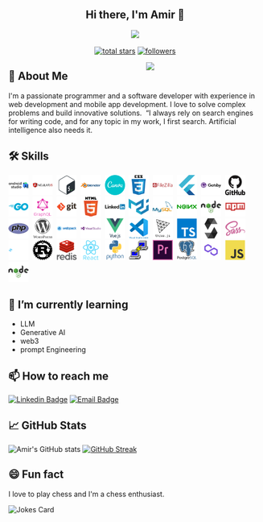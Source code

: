 <h2 align="center" stype="color:#f75c7e"> Hi there, I'm Amir 👋</h2>

<p align="center">
  <a href="https://github.com/DenverCoder1/readme-typing-svg">
    <img src="https://readme-typing-svg.demolab.com/?lines=Full-stack%20web%20and%20app%20developer;Experienced%20UI%2FUX%20Designer;20%2B%20years%20of%20coding%20experience;Always%20learning%20new%20things&font=Fira%20Code&center=true&width=440&height=45&color=fff&vCenter=true&pause=1000&size=22" /></a>
</p>
<p align="center">
  <a href="https://github.com/DenverCoder1?tab=repositories&sort=stargazers">
    <img alt="total stars" title="Total stars on GitHub" src="https://custom-icon-badges.demolab.com/github/stars/amirofski?color=55960c&style=for-the-badge&labelColor=488207&logo=star"/></a>
  <a href="https://github.com/DenverCoder1?tab=followers">
    <img alt="followers" title="Follow me on Github" src="https://custom-icon-badges.demolab.com/github/followers/amirofski?color=236ad3&labelColor=1155ba&style=for-the-badge&logo=person-add&label=Follow&logoColor=white"/></a>
</p>

<img align="right" src="https://media2.giphy.com/media/5eLDrEaRGHegx2FeF2/giphy.gif" width="230">

## 🚀 About Me

I'm a passionate programmer and a software developer with experience in web development and mobile app development. I love to solve complex problems and build innovative solutions.&nbsp;
“I always rely on search engines for writing code, and for any topic in my work, I first search. Artificial intelligence also needs it.

## 🛠️ Skills

<div>
 <img src="https://raw.githubusercontent.com/devicons/devicon/master/icons/androidstudio/androidstudio-original-wordmark.svg" title="androidstudio" alt="androidstudio" width="40" height="40"/>&nbsp;
 <img src="https://raw.githubusercontent.com/devicons/devicon/master/icons/angularjs/angularjs-original-wordmark.svg" title="angularjs" alt="angularjs" width="40" height="40"/>&nbsp;
 <img src="https://raw.githubusercontent.com/devicons/devicon/master/icons/bash/bash-original.svg" title="bash" alt="bash" width="40" height="40"/>&nbsp;
 <img src="https://raw.githubusercontent.com/devicons/devicon/master/icons/blender/blender-original-wordmark.svg" title="blender" alt="blender" width="40" height="40"/>&nbsp;
 <img src="https://raw.githubusercontent.com/devicons/devicon/master/icons/canva/canva-original.svg" title="canva" alt="canva" width="40" height="40"/>&nbsp;
 <img src="https://raw.githubusercontent.com/devicons/devicon/master/icons/css3/css3-original-wordmark.svg" title="css3" alt="css3" width="40" height="40"/>&nbsp;
 <img src="https://raw.githubusercontent.com/devicons/devicon/master/icons/filezilla/filezilla-plain-wordmark.svg" title="filezilla" alt="filezilla" width="40" height="40"/>&nbsp;
 <img src="https://raw.githubusercontent.com/devicons/devicon/master/icons/flutter/flutter-original.svg" title="flutter" alt="flutter" width="40" height="40"/>&nbsp;
 <img src="https://raw.githubusercontent.com/devicons/devicon/master/icons/gatsby/gatsby-original-wordmark.svg" title="gatsby" alt="gatsby" width="40" height="40"/>&nbsp;
 <img src="https://raw.githubusercontent.com/devicons/devicon/master/icons/github/github-original-wordmark.svg" title="github" alt="github" width="40" height="40"/>&nbsp;
 <img src="https://raw.githubusercontent.com/devicons/devicon/master/icons/go/go-original-wordmark.svg" title="go" alt="go" width="40" height="40"/>&nbsp;
 <img src="https://raw.githubusercontent.com/devicons/devicon/master/icons/graphql/graphql-plain-wordmark.svg" title="graphql" alt="graphql" width="40" height="40"/>&nbsp;
 <img src="https://raw.githubusercontent.com/devicons/devicon/master/icons/git/git-original-wordmark.svg" title="git" alt="git" width="40" height="40"/>&nbsp;
 <img src="https://raw.githubusercontent.com/devicons/devicon/master/icons/html5/html5-original-wordmark.svg" title="html5" alt="html5" width="40" height="40"/>&nbsp;
 <img src="https://raw.githubusercontent.com/devicons/devicon/master/icons/linkedin/linkedin-original-wordmark.svg" title="linkedin" alt="linkedin" width="40" height="40"/>&nbsp;
 <img src="https://raw.githubusercontent.com/devicons/devicon/master/icons/materialui/materialui-original.svg" title="materialui" alt="materialui" width="40" height="40"/>&nbsp;
 <img src="https://raw.githubusercontent.com/devicons/devicon/master/icons/mysql/mysql-original-wordmark.svg" title="mysql" alt="mysql" width="40" height="40"/>&nbsp;
 <img src="https://raw.githubusercontent.com/devicons/devicon/master/icons/nginx/nginx-original.svg" title="nginx" alt="nginx" width="40" height="40"/>&nbsp;
 <img src="https://raw.githubusercontent.com/devicons/devicon/master/icons/nodejs/nodejs-original-wordmark.svg" title="nodejs" alt="nodejs" width="40" height="40"/>&nbsp;
 <img src="https://raw.githubusercontent.com/devicons/devicon/master/icons/npm/npm-original-wordmark.svg" title="npm" alt="npm" width="40" height="40"/>&nbsp;
 <img src="https://raw.githubusercontent.com/devicons/devicon/master/icons/php/php-original.svg" title="php" alt="php" width="40" height="40"/>&nbsp;
 <img src="https://raw.githubusercontent.com/devicons/devicon/master/icons/wordpress/wordpress-plain-wordmark.svg" title="wordpress" alt="wordpress" width="40" height="40"/>&nbsp;
 <img src="https://raw.githubusercontent.com/devicons/devicon/master/icons/webpack/webpack-original-wordmark.svg" title="webpack" alt="webpack" width="40" height="40"/>&nbsp;
 <img src="https://raw.githubusercontent.com/devicons/devicon/master/icons/visualstudio/visualstudio-plain-wordmark.svg" title="visualstudio" alt="visualstudio" width="40" height="40"/>&nbsp;
 <img src="https://raw.githubusercontent.com/devicons/devicon/master/icons/vuejs/vuejs-original-wordmark.svg" title="vuejs" alt="vuejs" width="40" height="40"/>&nbsp;
 <img src="https://raw.githubusercontent.com/devicons/devicon/master/icons/vscode/vscode-original-wordmark.svg" title="vscode" alt="vscode" width="40" height="40"/>&nbsp;
 <img src="https://raw.githubusercontent.com/devicons/devicon/master/icons/threejs/threejs-original-wordmark.svg" title="threejs" alt="threejs" width="40" height="40"/>&nbsp;
 <img src="https://raw.githubusercontent.com/devicons/devicon/master/icons/typescript/typescript-original.svg" title="typescript" alt="typescript" width="40" height="40"/>&nbsp;
 <img src="https://raw.githubusercontent.com/devicons/devicon/master/icons/solidity/solidity-original.svg" title="solidity" alt="solidity" width="40" height="40"/>&nbsp;
 <img src="https://raw.githubusercontent.com/devicons/devicon/master/icons/sass/sass-original.svg" title="sass" alt="sass" width="40" height="40"/>&nbsp;
 <img src="https://raw.githubusercontent.com/devicons/devicon/master/icons/tailwindcss/tailwindcss-original-wordmark.svg" title="tailwindcss" alt="tailwindcss" width="40" height="40"/>&nbsp;
 <img src="https://raw.githubusercontent.com/devicons/devicon/master/icons/rust/rust-plain.svg" title="rust" alt="rust" width="40" height="40"/>&nbsp;
 <img src="https://raw.githubusercontent.com/devicons/devicon/master/icons/redis/redis-original-wordmark.svg" title="redis" alt="redis" width="40" height="40"/>&nbsp;
 <img src="https://raw.githubusercontent.com/devicons/devicon/master/icons/react/react-original-wordmark.svg" title="react" alt="react" width="40" height="40"/>&nbsp;
 <img src="https://raw.githubusercontent.com/devicons/devicon/master/icons/python/python-original-wordmark.svg" title="python" alt="python" width="40" height="40"/>&nbsp;
 <img src="https://raw.githubusercontent.com/devicons/devicon/master/icons/putty/putty-original.svg" title="putty" alt="putty" width="40" height="40"/>&nbsp;
 <img src="https://raw.githubusercontent.com/devicons/devicon/master/icons/premierepro/premierepro-original.svg" title="premierepro" alt="premierepro" width="40" height="40"/>&nbsp;
 <img src="https://raw.githubusercontent.com/devicons/devicon/master/icons/postgresql/postgresql-original-wordmark.svg" title="postgresql" alt="postgresql" width="40" height="40"/>&nbsp;
 <img src="https://raw.githubusercontent.com/devicons/devicon/master/icons/polygon/polygon-original.svg" title="polygon" alt="polygon" width="40" height="40"/>&nbsp;
 <img src="https://github.com/devicons/devicon/blob/master/icons/javascript/javascript-original.svg" title="JavaScript" alt="JavaScript" width="40" height="40"/>&nbsp;
 <img src="https://github.com/devicons/devicon/blob/master/icons/nodejs/nodejs-original-wordmark.svg" title="Node.js" alt="Node.js" width="40" height="40"/>&nbsp;
</div>

## 🌱 I’m currently learning

- LLM
- Generative AI
- web3
- prompt Engineering

## 📫 How to reach me

[![Linkedin Badge](https://img.shields.io/badge/LinkedIn-blue?style=for-the-badge&logo=linkedin&logoColor=white)](https://www.linkedin.com/in/amirmoqadam)
[![Email Badge](https://img.shields.io/badge/Email-red?style=for-the-badge&logo=gmail&logoColor=white)](mailto:amir@mitb.ir)

## 📈 GitHub Stats

<div>
  
![Amir's GitHub stats](https://github-readme-stats.vercel.app/api?username=amirofski&show_icons=true&background=0d1117&hide_border=true)
[![GitHub Streak](https://streak-stats.demolab.com?user=amirofski&theme=transparent&hide_border=true&mode=weekly)](https://git.io/streak-stats)

</div>

## 😄 Fun fact

I love to play chess and I'm a chess enthusiast.

![Jokes Card](https://readme-jokes.vercel.app/api)
